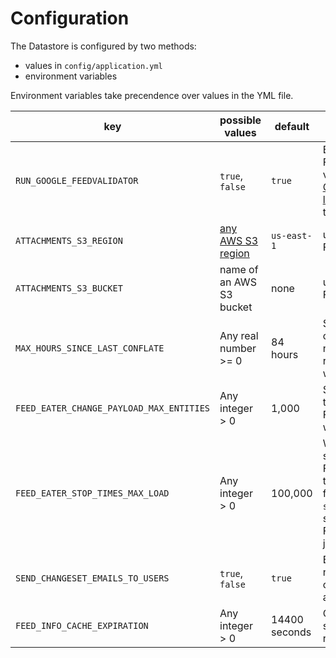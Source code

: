 # Configuration

The Datastore is configured by two methods:

- values in `config/application.yml`
- environment variables

Environment variables take precendence over values in the YML file.

key | possible values | default | description
--- | --------------- | ------- | -----------
`RUN_GOOGLE_FEEDVALIDATOR` | `true`, `false` | `true` | By default, FeedEaterWorker will validate feeds using the [Google transitfeed Python library](https://github.com/google/transitfeed). Set to `false` in order to skip this step.
`ATTACHMENTS_S3_REGION` | [any AWS S3 region](http://docs.aws.amazon.com/general/latest/gr/rande.html#s3_region) | `us-east-1` | used for uploading FeedEater artifacts
`ATTACHMENTS_S3_BUCKET` | name of an AWS S3 bucket | none | used for uploading FeedEater artifacts
`MAX_HOURS_SINCE_LAST_CONFLATE` | Any real number >= 0 | 84 hours | Stops that were last conflated before this number of hours before the re-conflation check time will be re-conflated.
`FEED_EATER_CHANGE_PAYLOAD_MAX_ENTITIES` | Any integer > 0 | 1,000 | Set the number of entities that FeedEaterWorker and FeedEaterScheduleWorker will put into each changeset
`FEED_EATER_STOP_TIMES_MAX_LOAD` | Any integer > 0 | 100,000 | When FeedEaterWorker spawns FeedEaterScheduleWorkers, this is the number of lines from a GTFS feed's `stop_times.txt` that will be sent to each FeedEaterScheduleWorker job
`SEND_CHANGESET_EMAILS_TO_USERS` | `true`, `false` | `true` | By default, e-mail notifications go out to a changeset's author (as long as the user isn't an admin)
`FEED_INFO_CACHE_EXPIRATION` | Any integer > 0 | 14400 seconds | Cache expiration time, in seconds, for FeedInfo results
